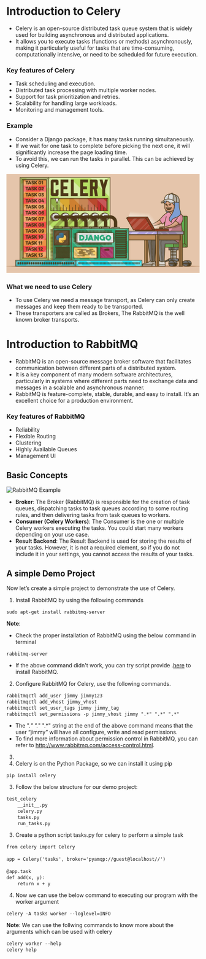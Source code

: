 
# Introduction to Celery

- Celery is an open-source distributed task queue system that is widely used for building asynchronous and distributed applications.
- It allows you to execute tasks (functions or methods) asynchronously, making it particularly useful for tasks that are time-consuming, computationally intensive, or need to be scheduled for future execution.

### Key features of Celery
- Task scheduling and execution.
- Distributed task processing with multiple worker nodes.
- Support for task prioritization and retries.
- Scalability for handling large workloads.
- Monitoring and management tools.

### Example
- Consider a Django package, it has many tasks running simultaneously.
- If we wait for one task to complete before picking the next one, it will significantly increase the page loading time.
- To avoid this, we can run the tasks in parallel. This can be achieved by using Celery.

![Celery Example](./celery_png.png)

### What we need to use Celery
- To use Celery we need a message transport, as Celery can only create messages and keep them ready to be transported.
- These transporters are called as Brokers, The RabbitMQ is the well known broker transports.


# Introduction to RabbitMQ
- RabbitMQ is an open-source message broker software that facilitates communication between different parts of a distributed system.
- It is a key component of many modern software architectures, particularly in systems where different parts need to exchange data and messages in a scalable and asynchronous manner.
- RabbitMQ is feature-complete, stable, durable, and easy to install. It’s an excellent choice for a production environment.

### Key features of RabbitMQ
- Reliability
- Flexible Routing
- Clustering
- Highly Available Queues
- Management UI

## Basic Concepts
![RabbitMQ Example](./rabbitMqCeleryExample.png)

- **Broker**: The Broker (RabbitMQ) is responsible for the creation of task queues, dispatching tasks to task queues according to some routing rules, and then delivering tasks from task queues to workers.
- **Consumer (Celery Workers)**: The Consumer is the one or multiple Celery workers executing the tasks. You could start many workers depending on your use case.
- **Result Backend**: The Result Backend is used for storing the results of your tasks. However, it is not a required element, so if you do not include it in your settings, you cannot access the results of your tasks.

## A simple Demo Project

Now let’s create a simple project to demonstrate the use of Celery.

1. Install RabbitMQ by using the following commands
```
sudo apt-get install rabbitmq-server
```
**Note**: 
- Check the proper installation of RabbitMQ using the below command in terminal
```
rabbitmq-server
```
- If the above command didn't work, you can try script provide .[here](https://www.rabbitmq.com/install-debian.html#apt-quick-start-cloudsmith) to install RabbitMQ.

2. Configure RabbitMQ for Celery, use the following commands.
```
rabbitmqctl add_user jimmy jimmy123
rabbitmqctl add_vhost jimmy_vhost
rabbitmqctl set_user_tags jimmy jimmy_tag
rabbitmqctl set_permissions -p jimmy_vhost jimmy ".*" ".*" ".*"
```
- The ".*" ".*" ".*" string at the end of the above command means that the user “jimmy” will have all configure, write and read permissions.
- To find more information about permission control in RabbitMQ, you can refer to http://www.rabbitmq.com/access-control.html.
3. 
5. Celery is on the Python Package, so we can install it using pip

```
pip install celery
```

3. Follow the below structure for our demo project:

```
test_celery
    __init__.py
    celery.py
    tasks.py
    run_tasks.py
```

3. Create a python script tasks.py for celery to perform a simple task

```
from celery import Celery

app = Celery('tasks', broker='pyamqp://guest@localhost//')

@app.task
def add(x, y):
    return x + y
```

4. Now we can use the below command to executing our program with the worker argument


```
celery -A tasks worker --loglevel=INFO
```

**Note**: We can use the follwing commands to know more about the arguments which can be used with celery

```
celery worker --help
celery help
```






